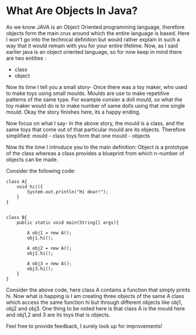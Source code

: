 # What Are Objects In Java?

As we know JAVA is an Object Oriented programming language, therefore objects form the main crux around which the entire language is based.
Here I won't go into the technical definition but would rather explain in such a way that it would remain with you for your entire lifetime.
Now, as I said earlier java is an object oriented language, so for now keep in mind there are two entities : 
- class
- object

Now its time I tell you a small story-
Once there was a toy maker, who used to make toys using small moulds. Moulds are use to make repetitive patterns of the same type. For example consier a doll mould, so what the toy maker would do is to make number of same dolls using that one single mould. Okay the story finishes here, its a happy ending.

Now focus on what I say-
In the above story, the mould is a class, and the same toys that come out of that particular mould are its objects.
Therefore simplified:
mould - class
toys form that one mould - objects

Now its the time I introduce you to the main definition:
Object is a prototype of the class whereas a class provides a blueprint from which n-number of objects can be made.

Consider the following code:

```
class A{
    void hi(){
        System.out.println("Hi dear!");
    }
}


class B{
    public static void main(String[] args){

        A obj1 = new A();
        obj1.hi();

        A obj2 = new A();
        obj2.hi();

        A obj3 = new A();
        obj3.hi();
    }
}

```


Consider the above code, here class A contains a function that simply prints hi. Now what is happing is I am creating three objects of the same A class which access the same function hi but through different objects like obj1, obj2 and obj3. One thing to be noted here is that class A is the mould here and obj1,2 and 3 are its toys that is objects.

Feel free to provide feedback, I surely look up for improvements!   